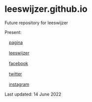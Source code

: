 # leeswijzer.github.io
Future repository for leeswijzer

Present: 

　[pagina](http://leeswijzer.org/)

　[leeswijzer](https://leeswijzer.hatenadiary.com/)

　[facebook](https://www.facebook.com/leeswijzer)

　[twitter](https://twitter.com/leeswijzer)

　[instagram](https://www.instagram.com/leeswijzer/)

Last updated: 14 June 2022
